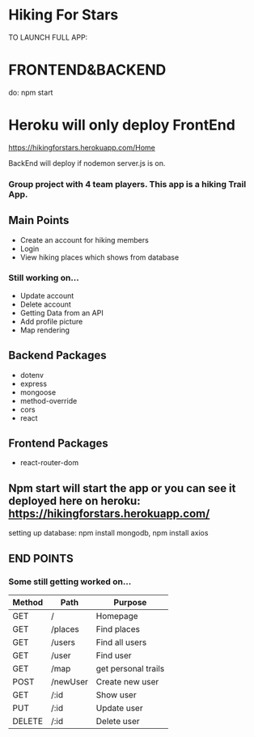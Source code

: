 # Hiking For Stars

TO LAUNCH FULL APP:
# FRONTEND&BACKEND
do: npm start


# Heroku will only deploy FrontEnd
https://hikingforstars.herokuapp.com/Home

BackEnd will deploy if nodemon server.js is on. 




### Group project with 4 team players. This app is a hiking Trail App.

## Main Points
- Create an account for hiking members
- Login 
- View hiking places which shows from database
### Still working on...
- Update account
- Delete account
- Getting Data from an API
- Add profile picture 
- Map rendering 

## Backend Packages
- dotenv
- express
- mongoose
- method-override
- cors
- react

## Frontend Packages
- react-router-dom


## Npm start will start the app or you can see it deployed here on heroku: https://hikingforstars.herokuapp.com/

setting up database: npm install mongodb, npm install axios


## END POINTS
### Some still getting worked on...
Method | Path | Purpose | 
------------- | ------------- | ------------ 
GET  | /  | Homepage
GET  | /places  | Find places
GET  | /users  | Find all users
GET  | /user  | Find user
GET  | /map  | get personal trails
POST  | /newUser  | Create new user
GET  | /:id  | Show user
PUT  | /:id  | Update user 
DELETE  | /:id  | Delete user
